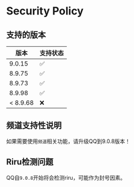 # Security Policy

## 支持的版本

| 版本 | 支持状态          |
| ------- | ------------------ |
| 9.0.15  | :white_check_mark: |
| 8.9.75  | :white_check_mark: |
| 8.9.73  | :white_check_mark: |
| 8.9.98  | :white_check_mark: |
| < 8.9.68| :x:                |

## 频道支持性说明

如果需要使用`频道`相关功能，请升级QQ到9.0.8版本！

## Riru检测问题

QQ自`9.0.8`开始将会检测riru，可能作为封号因素。
